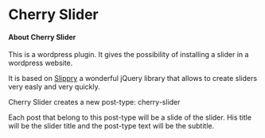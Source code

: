 # Cherry Slider

#### About Cherry Slider

This is a wordpress plugin. It gives the possibility of installing a slider in a wordpress website.

It is based on [Slippry](http://slippry.com/ "Slippry") a wonderful jQuery library that allows to create
sliders very easly and very quickly.

Cherry Slider creates a new post-type: cherry-slider
 
Each post that belong to this post-type will be a slide of the slider.
His title will be the slider title and the post-type text will be the subtitle.
